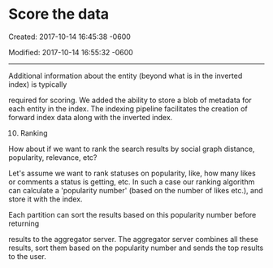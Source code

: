 # Score the data 

Created: 2017-10-14 16:45:38 -0600

Modified: 2017-10-14 16:55:32 -0600

---

Additional information about the entity (beyond what is in the inverted index) is typically

required for scoring. We added the ability to store a blob of metadata for each entity in the index. The indexing pipeline facilitates the creation of forward index data along with the inverted index.













10. Ranking



How about if we want to rank the search results by social graph distance, popularity, relevance, etc?



Let's assume we want to rank statuses on popularity, like, how many likes or comments a status is getting, etc. In such a case our ranking algorithm can calculate a 'popularity number' (based on the number of likes etc.), and store it with the index.







Each partition can sort the results based on this popularity number before returning



results to the aggregator server. The aggregator server combines all these results, sort them based on the popularity number and sends the top results to the user.






